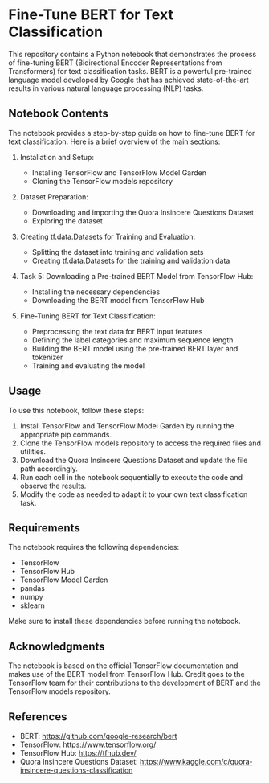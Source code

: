 # Fine-Tune BERT for Text Classification

This repository contains a Python notebook that demonstrates the process of fine-tuning BERT (Bidirectional Encoder Representations from Transformers) for text classification tasks. BERT is a powerful pre-trained language model developed by Google that has achieved state-of-the-art results in various natural language processing (NLP) tasks.

## Notebook Contents

The notebook provides a step-by-step guide on how to fine-tune BERT for text classification. Here is a brief overview of the main sections:

1. Installation and Setup:
   - Installing TensorFlow and TensorFlow Model Garden
   - Cloning the TensorFlow models repository
   
2. Dataset Preparation:
   - Downloading and importing the Quora Insincere Questions Dataset
   - Exploring the dataset
   
3. Creating tf.data.Datasets for Training and Evaluation:
   - Splitting the dataset into training and validation sets
   - Creating tf.data.Datasets for the training and validation data
   
4. Task 5: Downloading a Pre-trained BERT Model from TensorFlow Hub:
   - Installing the necessary dependencies
   - Downloading the BERT model from TensorFlow Hub
   
5. Fine-Tuning BERT for Text Classification:
   - Preprocessing the text data for BERT input features
   - Defining the label categories and maximum sequence length
   - Building the BERT model using the pre-trained BERT layer and tokenizer
   - Training and evaluating the model
   
## Usage

To use this notebook, follow these steps:

1. Install TensorFlow and TensorFlow Model Garden by running the appropriate pip commands.
2. Clone the TensorFlow models repository to access the required files and utilities.
3. Download the Quora Insincere Questions Dataset and update the file path accordingly.
4. Run each cell in the notebook sequentially to execute the code and observe the results.
5. Modify the code as needed to adapt it to your own text classification task.

## Requirements

The notebook requires the following dependencies:

- TensorFlow
- TensorFlow Hub
- TensorFlow Model Garden
- pandas
- numpy
- sklearn

Make sure to install these dependencies before running the notebook.

## Acknowledgments

The notebook is based on the official TensorFlow documentation and makes use of the BERT model from TensorFlow Hub. Credit goes to the TensorFlow team for their contributions to the development of BERT and the TensorFlow models repository.

## References

- BERT: https://github.com/google-research/bert
- TensorFlow: https://www.tensorflow.org/
- TensorFlow Hub: https://tfhub.dev/
- Quora Insincere Questions Dataset: https://www.kaggle.com/c/quora-insincere-questions-classification
